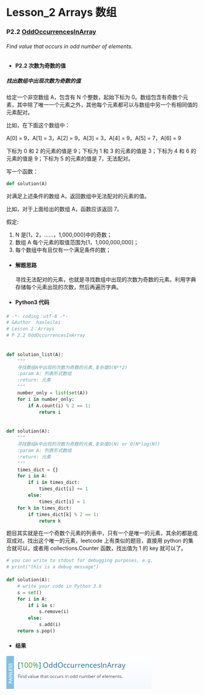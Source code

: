 # Lesson_2 Arrays 数组

### P2.2 [OddOccurrencesInArray](https://app.codility.com/programmers/lessons/2-arrays/odd_occurrences_in_array/)

###### Find value that occurs in odd number of elements.

- #### P2.2 次数为奇数的值

##### 找出数组中出现次数为奇数的值

给定一个非空数组 A，包含有 N 个整数，起始下标为 0。数组包含有奇数个元素，其中除了唯一一个元素之外，其他每个元素都可以与数组中另一个有相同值的元素配对。

比如，在下面这个数组中：

A[0] = 9，A[1] = 3，A[2] = 9，A[3] = 3，A[4] = 9，A[5] = 7，A[6] = 9

下标为 0 和 2 的元素的值是 9；下标为 1 和 3 的元素的值是 3；下标为 4 和 6 的元素的值是 9；下标为 5 的元素的值是 7，无法配对。

写一个函数：

```python
def solution(A)
```

对满足上述条件的数组 A，返回数组中无法配对的元素的值。

比如，对于上面给出的数组 A，函数应该返回 7。

假定:

1.  N 是[1，2，……，1,000,000]中的奇数；
2.  数组 A 每个元素的取值范围为[1，1,000,000,000]；
3.  每个数组中有且仅有一个满足条件的数；

- #### 解题思路

  寻找无法配对的元素，也就是寻找数组中出现的次数为奇数的元素。利用字典存储每个元素出现的次数，然后再遍历字典。

- #### Python3 代码

```python
# -*- coding：utf-8 -*-
# &Author  hanleilei
# Lesson 2：Arrays
# P 2.2 OddOccurrencesInArray


def solution_list(A):
    """
    寻找数组A中出现的次数为奇数的元素,复杂度O(N**2)
    :param A: 列表形式数组
    :return: 元素
    """
    number_only = list(set(A))
    for i in number_only:
        if A.count(i) % 2 == 1:
            return i


def solution(A):
    """
    寻找数组A中出现的次数为奇数的元素,复杂度O(N) or O(N*log(N))
    :param A: 列表形式数组
    :return: 元素
    """
    times_dict = {}
    for i in A:
        if i in times_dict:
            times_dict[i] += 1
        else:
            times_dict[i] = 1
    for k in times_dict:
        if times_dict[k] % 2 == 1:
            return k
```

题目其实就是在一个奇数个元素的列表中，只有一个是唯一的元素，其余的都是成双成对。找出这个唯一的元素，leetcode 上有类似的题目，直接用 python 的集合就可以，或者用 collections.Counter 函数，找出值为 1 的 key 就可以了。

```python
# you can write to stdout for debugging purposes, e.g.
# print("this is a debug message")

def solution(A):
    # write your code in Python 3.6
    s = set()
    for i in A:
        if i in s:
            s.remove(i)
        else:
            s.add(i)
    return s.pop()
```

- #### 结果

![image](https://github.com/hanleilei/codility_lession/blob/master/L2_Arrays/2.2w.png)
